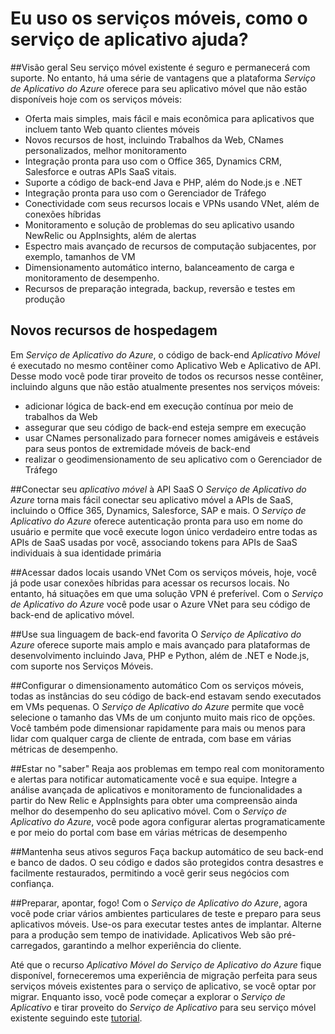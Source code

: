 <properties
	pageTitle="Eu uso os serviços móveis, como o serviço de aplicativo ajuda?"
	description="Saiba quais são as vantagens que o Serviço de Aplicativo traz para os projetos de serviços móveis existentes."
	services="app-service\mobile"
	documentationCenter="ios"
	authors="kirillg"
	manager="dwrede"
	editor=""/>

<tags
	ms.service="app-service-mobile"
	ms.workload="mobile"
	ms.tgt_pltfrm="mobile-multiple"
	ms.devlang="na"
	ms.topic="hero-article"
	ms.date="02/20/2015"
	ms.author="kirillg"/>

# <a name="getting-started"> </a>Eu uso os serviços móveis, como o serviço de aplicativo ajuda?

##Visão geral
Seu serviço móvel existente é seguro e permanecerá com suporte. No entanto, há uma série de vantagens que a plataforma *Serviço de Aplicativo do Azure* oferece para seu aplicativo móvel que não estão disponíveis hoje com os serviços móveis:

- Oferta mais simples, mais fácil e mais econômica para aplicativos que incluem tanto Web quanto clientes móveis
- Novos recursos de host, incluindo Trabalhos da Web, CNames personalizados, melhor monitoramento
- Integração pronta para uso com o Office 365, Dynamics CRM, Salesforce e outras APIs SaaS vitais.
- Suporte a código de back-end Java e PHP, além do Node.js e .NET 
- Integração pronta para uso com o Gerenciador de Tráfego
- Conectividade com seus recursos locais e VPNs usando VNet, além de conexões híbridas
- Monitoramento e solução de problemas do seu aplicativo usando NewRelic ou AppInsights, além de alertas
- Espectro mais avançado de recursos de computação subjacentes, por exemplo, tamanhos de VM 
- Dimensionamento automático interno, balanceamento de carga e monitoramento de desempenho.
- Recursos de preparação integrada, backup, reversão e testes em produção 

## Novos recursos de hospedagem
Em *Serviço de Aplicativo do Azure*, o código de back-end *Aplicativo Móvel* é executado no mesmo contêiner como Aplicativo Web e Aplicativo de API. Desse modo você pode tirar proveito de todos os recursos nesse contêiner, incluindo alguns que não estão atualmente presentes nos serviços móveis:

- adicionar lógica de back-end em execução contínua por meio de trabalhos da Web 
- assegurar que seu código de back-end esteja sempre em execução
- usar CNames personalizado para fornecer nomes amigáveis e estáveis para seus pontos de extremidade móveis de back-end
- realizar o geodimensionamento de seu aplicativo com o Gerenciador de Tráfego


##Conectar seu *aplicativo móvel* à API SaaS
O *Serviço de Aplicativo do Azure* torna mais fácil conectar seu aplicativo móvel a APIs de SaaS, incluindo o Office 365, Dynamics, Salesforce, SAP e mais. O *Serviço de Aplicativo do Azure* oferece autenticação pronta para uso em nome do usuário e permite que você execute logon único verdadeiro entre todas as APIs de SaaS usadas por você, associando tokens para APIs de SaaS individuais à sua identidade primária

##Acessar dados locais usando VNet
Com os serviços móveis, hoje, você já pode usar conexões híbridas para acessar os recursos locais. No entanto, há situações em que uma solução VPN é preferível. Com o *Serviço de Aplicativo do Azure* você pode usar o Azure VNet para seu código de back-end de aplicativo móvel.

##Use sua linguagem de back-end favorita
O *Serviço de Aplicativo do Azure* oferece suporte mais amplo e mais avançado para plataformas de desenvolvimento incluindo Java, PHP e Python, além de .NET e Node.js, com suporte nos Serviços Móveis.

##Configurar o dimensionamento automático
Com os serviços móveis, todas as instâncias do seu código de back-end estavam sendo executados em VMs pequenas. O *Serviço de Aplicativo do Azure* permite que você selecione o tamanho das VMs de um conjunto muito mais rico de opções. Você também pode dimensionar rapidamente para mais ou menos para lidar com qualquer carga de cliente de entrada, com base em várias métricas de desempenho.

##Estar no "saber"
Reaja aos problemas em tempo real com monitoramento e alertas para notificar automaticamente você e sua equipe. Integre a análise avançada de aplicativos e monitoramento de funcionalidades a partir do New Relic e AppInsights para obter uma compreensão ainda melhor do desempenho do seu aplicativo móvel. Com o *Serviço de Aplicativo do Azure*, você pode agora configurar alertas programaticamente e por meio do portal com base em várias métricas de desempenho

##Mantenha seus ativos seguros
Faça backup automático de seu back-end e banco de dados. O seu código e dados são protegidos contra desastres e facilmente restaurados, permitindo a você gerir seus negócios com confiança.

##Preparar, apontar, fogo!
Com o *Serviço de Aplicativo do Azure*, agora você pode criar vários ambientes particulares de teste e preparo para seus aplicativos móveis. Use-os para executar testes antes de implantar. Alterne para a produção sem tempo de inatividade. Aplicativos Web são pré-carregados, garantindo a melhor experiência do cliente.



Até que o recurso *Aplicativo Móvel do Serviço de Aplicativo do Azure* fique disponível, forneceremos uma experiência de migração perfeita para seus serviços móveis existentes para o serviço de aplicativo, se você optar por migrar. Enquanto isso, você pode começar a explorar o *Serviço de Aplicativo* e tirar proveito do *Serviço de Aplicativo* para seu serviço móvel existente seguindo este [tutorial](app-service-mobile-dotnet-backend-migrating-from-mobile-services-preview.md).



<!--HONumber=52-->
 